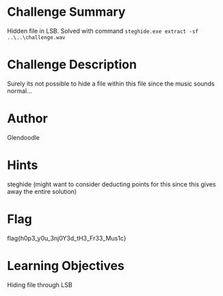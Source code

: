 # Challenge Summary
Hidden file in LSB. Solved with command `steghide.exe extract -sf ..\..\challenge.wav` 

# Challenge Description
Surely its not possible to hide a file within this file since the music sounds normal...

# Author
Glendoodle

# Hints
steghide (might want to consider deducting points for this since this gives away the entire solution)

# Flag
flag{h0p3_y0u_3nj0Y3d_tH3_Fr33_Mus1c}

# Learning Objectives
Hiding file through LSB